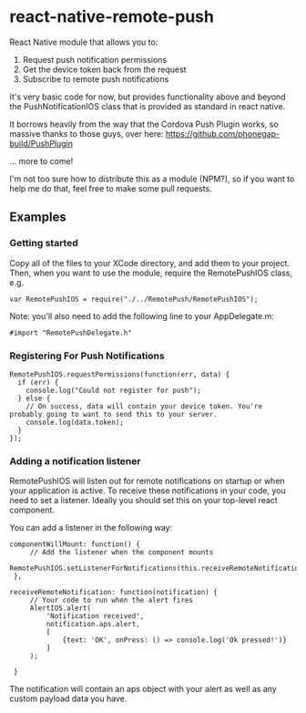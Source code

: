# react-native-remote-push
React Native module that allows you to:
 1. Request push notification permissions
 2. Get the device token back from the request
 3. Subscribe to remote push notifications

It's very basic code for now, but provides functionality above and beyond the PushNotificationIOS class that is provided as standard in react native.

It borrows heavily from the way that the Cordova Push Plugin works, so massive thanks to those guys, over here: https://github.com/phonegap-build/PushPlugin

... more to come!

I'm not too sure how to distribute this as a module (NPM?), so if you want to help me do that, feel free to make some pull requests.

## Examples
### Getting started
Copy all of the files to your XCode directory, and add them to your project. Then, when you want to use the module, require the RemotePushIOS class, e.g.

```
var RemotePushIOS = require("./../RemotePush/RemotePushIOS");
```

Note: you'll also need to add the following line to your AppDelegate.m: 

```
#import "RemotePushDelegate.h"
```

### Registering For Push Notifications

```
RemotePushIOS.requestPermissions(function(err, data) {
  if (err) {
    console.log("Could not register for push");
  } else {
    // On success, data will contain your device token. You're probably going to want to send this to your server.
    console.log(data.token);
  }
});
```

### Adding a notification listener
RemotePushIOS will listen out for remote notifications on startup or when your application is active. To receive these notifications in your code, you need to set a listener. Ideally you should set this on your top-level react component.

You can add a listener in the following way:

```
componentWillMount: function() {
     // Add the listener when the component mounts
     RemotePushIOS.setListenerForNotifications(this.receiveRemoteNotification);
 },

receiveRemoteNotification: function(notification) {
     // Your code to run when the alert fires
     AlertIOS.alert(
         'Notification received',
         notification.aps.alert,
         [
             {text: 'OK', onPress: () => console.log('Ok pressed!')}
         ]
     );

 }
```    

The notification will contain an aps object with your alert as well as any custom payload data you have.



